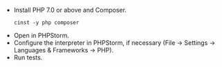 - Install PHP 7.0 or above and Composer.
    ```
    cinst -y php composer
    ```
- Open in PHPStorm.
- Configure the interpreter in PHPStorm, if necessary (File -> Settings -> Languages & Frameworks -> PHP).
- Run tests.